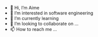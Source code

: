 - 👋 Hi, I’m Aime
- 👀 I’m interested in software engineering
- 🌱 I’m currently learning 
- 💞️ I’m looking to collaborate on ...
- 📫 How to reach me ...

<!---
niy9288/niy9288 is a ✨ special ✨ repository because its `README.md` (this file) appears on your GitHub profile.
You can click the Preview link to take a look at your changes.
--->

